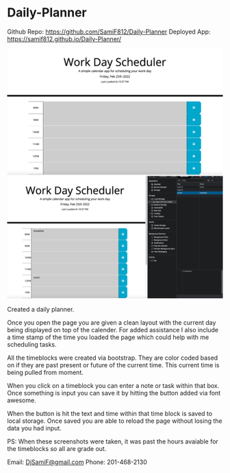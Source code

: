 # Daily-Planner
Github Repo: https://github.com/SamiF812/Daily-Planner
Deployed App: https://samif812.github.io/Daily-Planner/

![main](./assets/images/Main.png)
![LS](./assets/images/LS.png)


Created a daily planner.

Once you open the page you are given a clean layout with the current day being displayed on top of the calender. For added assistance I also include a time stamp of the time you loaded the page which could help with me scheduling tasks.

All the timeblocks were created via bootstrap. They are color coded based on if they are past present or future of the current time. This current time is being pulled from moment.

When you click on a timeblock you can enter a note or task within that box. Once something is input you can save it by hitting the button added via font awesome. 

When the button is hit the text and time within that time block is saved to local storage. Once saved you are able to reload the page without losing the data you had input.

PS: When these screenshots were taken, it was past the hours avaiable for the timeblocks so all are grade out. 

Email: DjSamiF@gmail.com
Phone: 201-468-2130
